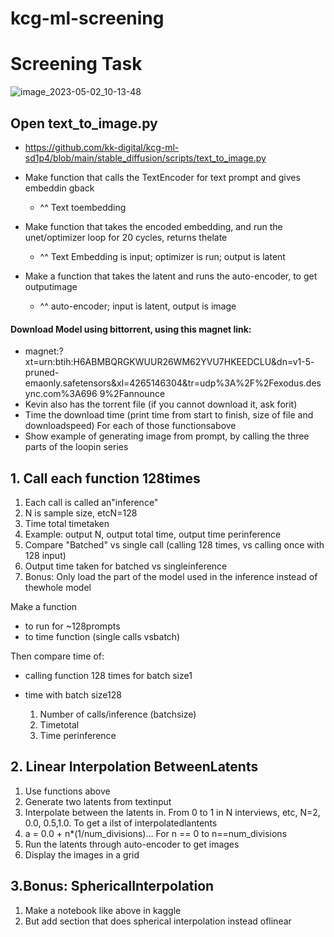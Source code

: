 # kcg-ml-screening

# Screening Task
![image_2023-05-02_10-13-48](https://user-images.githubusercontent.com/73473507/235726680-4252f7e8-b276-4795-937c-5ef2dc46d873.png)

## Open **text\_to\_image.py**

- https://github.com/kk-digital/kcg-ml-sd1p4/blob/main/stable_diffusion/scripts/text_to_image.py

- Make function that calls the TextEncoder for text prompt and gives embeddin gback
  - ^^ Text toembedding

- Make function that takes the encoded embedding, and run the unet/optimizer loop for 20 cycles, returns thelate
  - ^^ Text Embedding is input; optimizer is run; output is latent

- Make a function that takes the latent and runs the auto-encoder, to get outputimage
  - ^^ auto-encoder; input is latent, output is image

#### Download Model using bittorrent, using this magnet link:

- magnet:?xt=urn:btih:H6ABMBQRGKWUUR26WM62YVU7HKEEDCLU&dn=v1-5-
pruned- emaonly.safetensors&xl=4265146304&tr=udp%3A%2F%2Fexodus.desync.com%3A696 9%2Fannounce
- Kevin also has the torrent file (if you cannot download it, ask forit)
- Time the download time (print time from start to finish, size of file and downloadspeed) For each of those functionsabove
- Show example of generating image from prompt, by calling the three parts of the loopin
series


## 1. Call each function 128times

  1. Each call is called an"inference"
  2. N is sample size, etcN=128
  3. Time total timetaken
  4. Example: output N, output total time, output time perinference
  5. Compare "Batched" vs single call (calling 128 times, vs calling once with 128 input)
  6. Output time taken for batched vs singleinference
  7. Bonus: Only load the part of the model used in the inference instead of thewhole model

Make a function

- to run for ~128prompts
- to time function (single calls vsbatch)

Then compare time of:

- calling function 128 times for batch size1
- time with batch size128

    1. Number of calls/inference (batchsize)
    2. Timetotal
    3. Time perinference


## 2. Linear Interpolation BetweenLatents

1. Use functions above
2. Generate two latents from textinput
3. Interpolate between the latents in. From 0 to 1 in N interviews, etc, N=2, 0.0, 0.5,1.0. To get a ilst of interpolatedlantents
  1. a = 0.0 + n\*(1/num\_divisions)... For n == 0 to n==num\_divisions
4. Run the latents through auto-encoder to get images
5. Display the images in a grid


## 3.Bonus: SphericalInterpolation

1. Make a notebook like above in kaggle
2. But add section that does spherical interpolation instead oflinear
